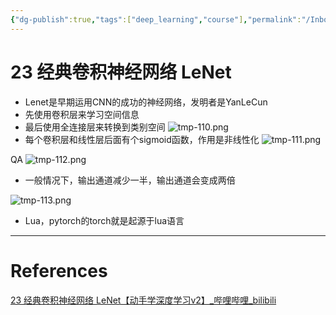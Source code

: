 ```yaml
---
{"dg-publish":true,"tags":["deep_learning","course"],"permalink":"/Inbox/study/人工智能/机器学习/深度学习/李沐学深度学习/23 经典卷积神经网络 LeNet/","dgPassFrontmatter":true}
---
```




# 23 经典卷积神经网络 LeNet
- Lenet是早期运用CNN的成功的神经网络，发明者是YanLeCun
- 先使用卷积层来学习空间信息
- 最后使用全连接层来转换到类别空间
![tmp-110.png](/img/user/Assets/attachments/tmp/tmp-110.png)
- 每个卷积层和线性层后面有个sigmoid函数，作用是非线性化
![tmp-111.png](/img/user/Assets/attachments/tmp/tmp-111.png)

QA
![tmp-112.png](/img/user/Assets/attachments/tmp/tmp-112.png)
- 一般情况下，输出通道减少一半，输出通道会变成两倍

![tmp-113.png](/img/user/Assets/attachments/tmp/tmp-113.png)
- Lua，pytorch的torch就是起源于lua语言

---
# References
[23 经典卷积神经网络 LeNet【动手学深度学习v2】_哔哩哔哩_bilibili](https://www.bilibili.com/video/BV1t44y1r7ct/?spm_id_from=333.1387.collection.video_card.click&vd_source=73a67190a2e14f51c71c0fa447f094aa)